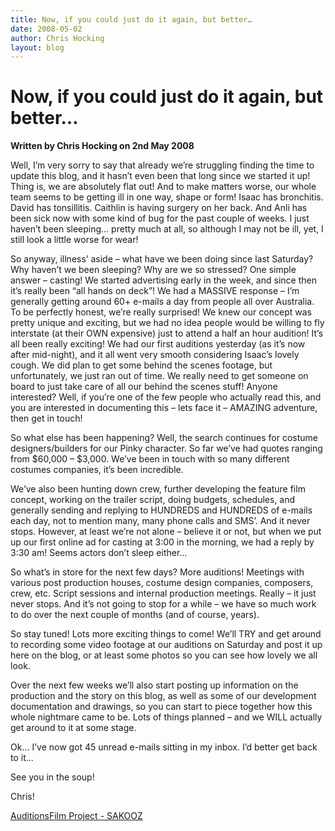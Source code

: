 ```yaml
---
title: Now, if you could just do it again, but better…
date: 2008-05-02
author: Chris Hocking
layout: blog
---
```

# Now, if you could just do it again, but better…

**Written by Chris Hocking on 2nd May 2008**

Well, I’m very sorry to say that already we’re struggling finding the time to update this blog, and it hasn’t even been that long since we started it up! Thing is, we are absolutely flat out! And to make matters worse, our whole team seems to be getting ill in one way, shape or form! Isaac has bronchitis. David has tonsillitis. Caithlin is having surgery on her back. And Anli has been sick now with some kind of bug for the past couple of weeks. I just haven’t been sleeping… pretty much at all, so although I may not be ill, yet, I still look a little worse for wear!

So anyway, illness’ aside – what have we been doing since last Saturday? Why haven’t we been sleeping? Why are we so stressed? One simple answer – casting! We started advertising early in the week, and since then it’s really been “all hands on deck”! We had a MASSIVE response – I’m generally getting around 60+ e-mails a day from people all over Australia. To be perfectly honest, we’re really surprised! We knew our concept was pretty unique and exciting, but we had no idea people would be willing to fly interstate (at their OWN expensive) just to attend a half an hour audition! It’s all been really exciting! We had our first auditions yesterday (as it’s now after mid-night), and it all went very smooth considering Isaac’s lovely cough. We did plan to get some behind the scenes footage, but unfortunately, we just ran out of time. We really need to get someone on board to just take care of all our behind the scenes stuff! Anyone interested? Well, if you’re one of the few people who actually read this, and you are interested in documenting this – lets face it – AMAZING adventure, then get in touch!

So what else has been happening? Well, the search continues for costume designers/builders for our Pinky character. So far we’ve had quotes ranging from $60,000 – $3,000. We’ve been in touch with so many different costumes companies, it’s been incredible.

We’ve also been hunting down crew, further developing the feature film concept, working on the trailer script, doing budgets, schedules, and generally sending and replying to HUNDREDS and HUNDREDS of e-mails each day, not to mention many, many phone calls and SMS’. And it never stops. However, at least we’re not alone – believe it or not, but when we put up our first online ad for casting at 3:00 in the morning, we had a reply by 3:30 am! Seems actors don’t sleep either…

So what’s in store for the next few days? More auditions! Meetings with various post production houses, costume design companies, composers, crew, etc. Script sessions and internal production meetings. Really – it just never stops. And it’s not going to stop for a while – we have so much work to do over the next couple of months (and of course, years).

So stay tuned! Lots more exciting things to come! We’ll TRY and get around to recording some video footage at our auditions on Saturday and post it up here on the blog, or at least some photos so you can see how lovely we all look.

Over the next few weeks we’ll also start posting up information on the production and the story on this blog, as well as some of our development documentation and drawings, so you can start to piece together how this whole nightmare came to be. Lots of things planned – and we WILL actually get around to it at some stage.

Ok… I’ve now got 45 unread e-mails sitting in my inbox. I’d better get back to it…

See you in the soup!

Chris!

[Auditions](./../tag/auditions/)[Film Project - SAKOOZ](./../tag/sakooz/)